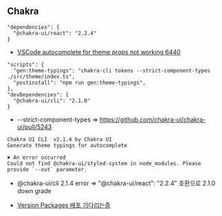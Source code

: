## Chakra

```
"dependencies": {
  "@chakra-ui/react": "2.2.4"
}
```

- [VSCode autocomplete for theme props not working 6440](https://github.com/chakra-ui/chakra-ui/issues/6440)

```
"scripts": {
  "gen:theme-typings": "chakra-cli tokens --strict-component-types ./src/theme/index.ts", 
  "postinstall": "npm run gen:theme-typings",
},
"devDependencies": {
  "@chakra-ui/cli": "2.1.0"
}
```

- --strict-component-types => https://github.com/chakra-ui/chakra-ui/pull/5243

```
Chakra UI CLI  v2.1.4 by Chakra UI
Generate theme typings for autocomplete

✖ An error occurred
Could not find @chakra-ui/styled-system in node_modules. Please provide `--out` parameter.
```

- @chakra-ui/cli 2.1.4 error => "@chakra-ui/react": "2.2.4" 호환으로 2.1.0 down grade

- [Version Packages 배포 기다리는중](https://github.com/chakra-ui/chakra-ui/pull/6441)
